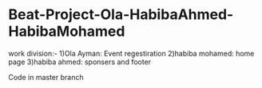 # Beat-Project-Ola-HabibaAhmed-HabibaMohamed
work division:-
1)Ola Ayman:
Event regestiration
2)habiba mohamed:
home page
3)habiba ahmed:
sponsers and footer

Code in master branch
